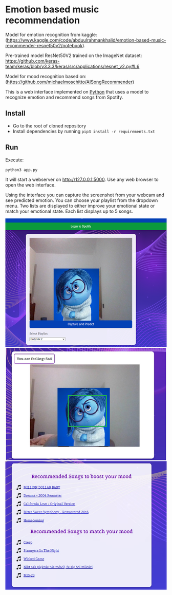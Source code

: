 # Emotion based music recommendation 

Model for emotion recognition from kaggle: (https://www.kaggle.com/code/abduulrahmankhalid/emotion-based-music-recommender-resnet50v2/notebook).

Pre-trained model ResNet50V2 trained on the ImageNet dataset: https://github.com/keras-team/keras/blob/v3.3.3/keras/src/applications/resnet_v2.py#L6

Model for mood recognition based on: (https://github.com/michaelmoschitto/AISongRecommender)

This is a web interface implemented on [Python](https://www.python.org) that uses a model to recognize emotion and recommend songs from Spotify.

## Install

* Go to the root of cloned repository
* Install dependencies by running `pip3 install -r requirements.txt`

## Run

Execute:

```
python3 app.py
```

It will start a webserver on http://127.0.0.1:5000. Use any web browser to open the web interface.

Using the interface you can capture the screenshot from your webcam and see predicted emotion. You can choose your playlist from the dropdown menu. Two lists are displayed to either improve your emotional state or match your emotional state. Each list displays up to 5 songs. 

<div align="center">
<img src="scr1.png" height="400"/>
</div>
<div align="center">
<img src="scr2.png" height="350"/>
</div>
<div align="center">
<img src="scr3.jpeg" height="400"/>
</div>
